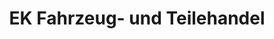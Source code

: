 ---
title: "EK Fahrzeug- und Teilehandel"
url: /emleben/ek-fahrzeug-und-teilehandel/
shop: Autoteile
---
